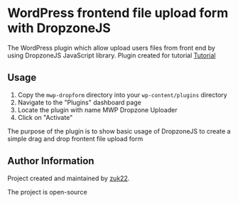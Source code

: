 # WordPress frontend file upload form with DropzoneJS

The WordPress plugin which allow upload users files from front end by using DropzoneJS JavaScript library. Plugin created for tutorial [Tutorial](https://mwp-development.com/wordpress-frontend-file-upload-form-dropzonejs/)

## Usage

1. Copy the `mwp-dropform` directory into your `wp-content/plugins` directory
2. Navigate to the "Plugins" dashboard page
3. Locate the plugin with name MWP Dropzone Uploader
4. Click on "Activate"

The purpose of the plugin is to show basic usage of DropzoneJS to create a simple drag and drop frontent file upload form

## Author Information

Project created and maintained by [zuk22](https://mwp-development.com).

The project is open-source